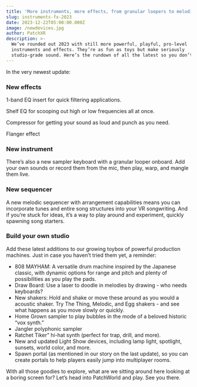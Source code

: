 ```yaml
---
title: 'More instruments, more effects, from granular loopers to melodic sequencers'
slug: instruments-fx-2023
date: 2023-12-22T05:00:00.000Z
image: /newdevices.jpg
author: PatchXR
description: >-
  We’ve rounded out 2023 with still more powerful, playful, pro-level
  instruments and effects. They’re as fun as toys but make seriously
  studio-grade sound. Here’s the rundown of all the latest so you don’t miss it.
---
```


In the very newest update:

### New effects

1-band EQ insert for quick filtering applications.

Shelf EQ for scooping out high or low frequencies all at once.

Compressor for getting your sound as loud and punch as you need.

Flanger effect 

### New instrument

There’s also a new sampler keyboard with a granular looper onboard. Add your own sounds or record them from the mic, then play, warp, and mangle them live.

### New sequencer

A new melodic sequencer with arrangement capabilities means you can incorporate tunes and entire song structures into your VR songwriting. And if you’re stuck for ideas, it’s a way to play around and experiment, quickly spawning song starters.

### Build your own studio

Add these latest additions to our growing toybox of powerful production machines. Just in case you haven’t tried them yet, a reminder:

* 808 MAYHAM: A versatile drum machine inspired by the Japanese classic, with dynamic options for range and pitch and plenty of possibilities as you play the pads.
* Draw Board: Use a laser to doodle in melodies by drawing - who needs keyboards?
* New shakers: Hold and shake or move these around as you would a acoustic shaker. Try The Thing, Melodic, and Egg shakers - and see what happens as you move slowly or quickly.
* Home Grown sampler to play bubbles in the mode of a beloved historic “vox synth.”
* Jangler polyphonic sampler
* Ratchet Tiker” hi-hat synth (perfect for trap, drill, and more).
* New and updated Light Show devices, including lamp light, spotlight, sunsets, world color, and more.
* Spawn portal (as mentioned in our story on the last update), so you can create portals to help players easily jump into multiplayer rooms.

With all those goodies to explore, what are we sitting around here looking at a boring screen for? Let’s head into PatchWorld and play. See you there.
